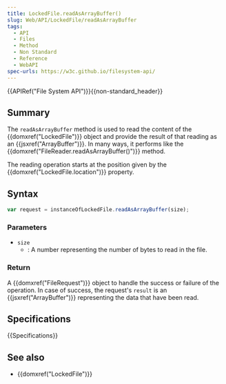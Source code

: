 ```yaml
---
title: LockedFile.readAsArrayBuffer()
slug: Web/API/LockedFile/readAsArrayBuffer
tags:
  - API
  - Files
  - Method
  - Non Standard
  - Reference
  - WebAPI
spec-urls: https://w3c.github.io/filesystem-api/
---
```

{{APIRef("File System API")}}{{non-standard_header}}

## Summary

The `readAsArrayBuffer` method is used to read the content of the
{{domxref("LockedFile")}} object and provide the result of that reading as an
{{jsxref("ArrayBuffer")}}. In many ways, it performs like the
{{domxref("FileReader.readAsArrayBuffer()")}} method.

The reading operation starts at the position given by the
{{domxref("LockedFile.location")}} property.

## Syntax

```js
var request = instanceOfLockedFile.readAsArrayBuffer(size);
```

### Parameters

- `size`
  - : A number representing the number of bytes to read in the file.

### Return

A {{domxref("FileRequest")}} object to handle the success or failure of the operation.
In case of success, the request's `result` is an {{jsxref("ArrayBuffer")}}
representing the data that have been read.

## Specifications

{{Specifications}}

## See also

- {{domxref("LockedFile")}}
